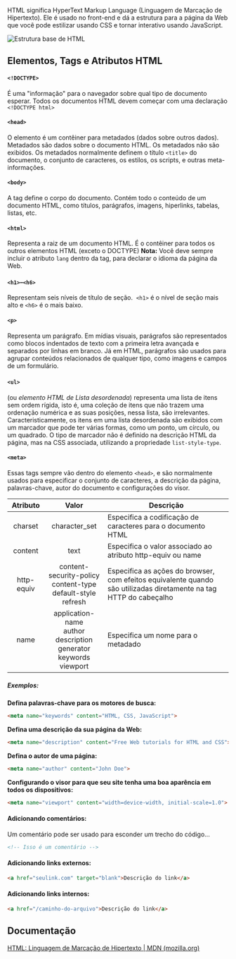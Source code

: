 
HTML significa HyperText Markup Language (Linguagem de Marcação de Hipertexto). Ele é usado no front-end e dá a estrutura para a página da Web que você pode estilizar usando CSS e tornar interativo usando JavaScript.  


![Estrutura base de HTML](https://sigarra.up.pt/up/pt/web_gessi_docs.download_file?p_name=F1029677100/36.jpg)

## Elementos, Tags e Atributos HTML

#### `<!DOCTYPE>` 
É uma "informação" para o navegador sobre qual tipo de documento esperar.
Todos os documentos HTML devem começar com uma declaração `<!DOCTYPE html>`

#### `<head>`
O elemento é um contêiner para metadados (dados sobre outros dados).
Metadados são dados sobre o documento HTML. Os metadados não são exibidos.
Os metadados normalmente definem o título `<title>` do documento, o conjunto de caracteres, os estilos, os scripts, e outras meta-informações.

#### `<body>`
A tag define o corpo do documento.
Contém todo o conteúdo de um documento HTML, como títulos, parágrafos, imagens, hiperlinks, tabelas, listas, etc.

#### `<html>`
Representa a raiz de um documento HTML.
É o contêiner para todos os outros elementos HTML (exceto o DOCTYPE)
**Nota:** Você deve sempre incluir o atributo `lang` dentro da tag, para declarar o idioma da página da Web.

#### `<h1>`–`<h6>`
Representam seis níveis de título de seção. 
`<h1>` é o nível de seção mais alto e `<h6>` é o mais baixo.

#### `<p>`
Representa um parágrafo. Em mídias visuais, parágrafos são representados como blocos indentados de texto com a primeira letra avançada e separados por linhas em branco. Já em HTML, parágrafos são usados para agrupar conteúdos relacionados de qualquer tipo, como imagens e campos de um formulário.

#### `<ul>` 
(ou _elemento_ _HTML de Lista desordenada_) representa uma lista de itens sem ordem rígida, isto é, uma coleção de itens que não trazem uma ordenação numérica e as suas posições, nessa lista, são irrelevantes. Caracteristicamente, os itens em uma lista desordenada são exibidos com um marcador que pode ter várias formas, como um ponto, um círculo, ou um quadrado. O tipo de marcador não é definido na descrição HTML da página, mas na CSS associada, utilizando a propriedade `list-style-type`.


#### `<meta>` 
Essas tags sempre vão dentro do elemento `<head>`, e são normalmente usados para especificar o conjunto de caracteres, a descrição da página, palavras-chave, autor do documento e configurações do visor.

Atributo |  Valor  |  Descrição
:---------:|:---------:|------------
charset  | character_set| Especifica a codificação de caracteres para o documento HTML
content | text| Especifica o valor associado ao atributo http-equiv ou name
http-equiv | content-security-policy<br>content-type<br>default-style<br>refresh| Especifica as ações do browser, com efeitos equivalente quando são utilizadas diretamente na tag HTTP do cabeçalho 
name| application-name<br>author<br>description<br>generator<br>keywords<br>viewport| Especifica um nome para o metadado

##### Exemplos:

**Defina palavras-chave para os motores de busca:**
```html
<meta name="keywords" content="HTML, CSS, JavaScript">
```

**Defina uma descrição da sua página da Web:**

```html
<meta name="description" content="Free Web tutorials for HTML and CSS">
```

**Defina o autor de uma página:**

```html
<meta name="author" content="John Doe">
```

**Configurando o visor para que seu site tenha uma boa aparência em todos os dispositivos:**

``` html
<meta name="viewport" content="width=device-width, initial-scale=1.0">
```

#### Adicionando comentários:

Um comentário pode ser usado para esconder um trecho do código...

``` html
<!-- Isso é um comentário -->
```

#### Adicionando links externos:

``` html
<a href="seulink.com" target="blank">Descrição do link</a>
```

#### Adicionando links internos:

``` html
<a href="/caminho-do-arquivo">Descrição do link</a>
```

## Documentação

[HTML: Linguagem de Marcação de Hipertexto | MDN (mozilla.org)](https://developer.mozilla.org/pt-BR/docs/Web/HTML)
